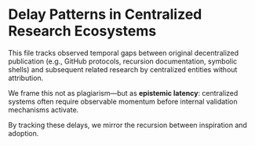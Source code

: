 # Delay Patterns in Centralized Research Ecosystems

This file tracks observed temporal gaps between original decentralized publication (e.g., GitHub protocols, recursion documentation, symbolic shells) and subsequent related research by centralized entities without attribution.

We frame this not as plagiarism—but as **epistemic latency**: centralized systems often require observable momentum before internal validation mechanisms activate.

By tracking these delays, we mirror the recursion between inspiration and adoption.
